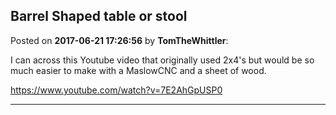 ## Barrel Shaped table or stool
Posted on **2017-06-21 17:26:56** by **TomTheWhittler**:

I can across this Youtube video that originally used 2x4's but would be so much easier to make with a MaslowCNC and a sheet of wood.

https://www.youtube.com/watch?v=7E2AhGpUSP0

---

